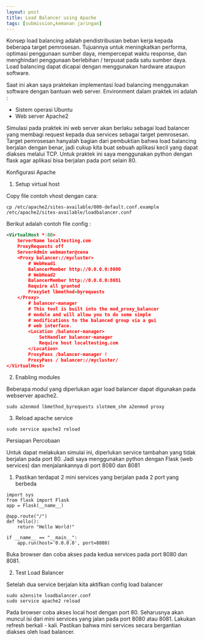 ```yaml
---
layout: post
title: Load Balancer using Apache
tags: [submission,kemanan jaringan]
---
```


Konsep load balancing adalah pendistribusian beban kerja kepada beberapa target pemrosesan. Tujuannya untuk meningkatkan performa, optimasi penggunaan sumber daya, mempercepat waktu response, dan menghindari penggunaan berlebihan / terpusat pada satu sumber daya. Load balancing dapat dicapai dengan menggunakan hardware ataupun software.

Saat ini akan saya praktekan implementasi load balancing menggunakan software dengan bantuan web server. Environment dalam praktek ini adalah :

* Sistem operasi Ubuntu
* Web server Apache2

Simulasi pada praktek ini web server akan berlaku sebagai load balancer yang membagi request kepada dua services sebagai target pemrosesan. Target pemrosesan hanyalah bagian dari pembuktian bahwa load balancing berjalan dengan benar, jadi cukup kita buat sebuah aplikasi kecil yang dapat diakses melalui TCP. Untuk praktek ini saya menggunakan python dengan flask agar aplikasi bisa berjalan pada port selain 80.

Konfigurasi Apache

1. Setup virtual host

Copy file contoh vhost dengan cara:

~~~
cp /etc/apache2/sites-available/000-default.conf.example /etc/apache2/sites-available/loadbalancer.conf
~~~

Berikut adalah contoh file config :

~~~xml
<VirtualHost *:80>
	ServerName localtesting.com
    ProxyRequests off	
	ServerAdmin webmaster@cena	
	<Proxy balancer://mycluster>
        # WebHead1
        BalancerMember http://0.0.0.0:8080
        # WebHead2
        BalancerMember http://0.0.0.0:8081
        Require all granted
        ProxySet lbmethod=byrequests
    </Proxy>
        # balancer-manager
        # This tool is built into the mod_proxy_balancer
        # module and will allow you to do some simple
        # modifications to the balanced group via a gui
        # web interface.
        <Location /balancer-manager>
            SetHandler balancer-manager
            Require host localtesting.com
        </Location>
        ProxyPass /balancer-manager !
        ProxyPass / balancer://mycluster/
</VirtualHost>
~~~

2. Enabling modules

Beberapa modul yang diperlukan agar load balancer dapat digunakan pada webserver apache2.

~~~
sudo a2enmod lbmethod_byrequests slotmem_shm a2enmod proxy
~~~
3. Reload apache service
~~~
sudo service apache2 reload
~~~

Persiapan Percobaan

Untuk dapat melakukan simulai ini, diperlukan service tambahan yang tidak berjalan pada port 80. Jadi saya menggunakan python dengan Flask (web services) dan menjalankannya di port 8080 dan 8081

1. Pastikan terdapat 2 mini services yang berjalan pada 2 port yang berbeda

~~~
import sys
from flask import Flask
app = Flask(__name__)

@app.route("/")
def hello():
    return "Hello World!"

if __name__ == "__main__":
    app.run(host='0.0.0.0', port=8080)
~~~

Buka browser dan coba akses pada kedua services pada port 8080 dan 8081. 

2. Test Load Balancer

Setelah dua service berjalan kita aktifkan config load balancer

~~~
sudo a2ensite loadbalancer.conf
sudo service apache2 reload
~~~

Pada browser coba akses local host dengan port 80. Seharusnya akan muncul isi dari mini services yang jalan pada port 8080 atau 8081. Lakukan refresh berkali - kali. Pastikan bahwa mini services secara bergantian diakses oleh load balancer.

